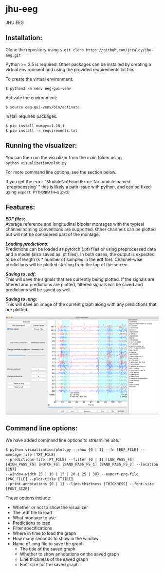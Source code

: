 # jhu-eeg
JHU EEG

Installation:
-----
Clone the repository using ```$ git clone https://github.com/jcraley/jhu-eeg.git```  

Python >= 3.5 is required. Other packages can be installed by creating a virtual environment and using the provided requirements.txt file.

To create the virtual environment:  
```
$ python3 -m venv eeg-gui-venv
``` 

Activate the environment:  
```
$ source eeg-gui-venv/bin/activate
```  

Install required packages:  
```
$ pip install numpy==1.18.1  
$ pip install -r requirements.txt
```


Running the visualizer:
-----
You can then run the visualizer from the main folder using  
    ```python visualization/plot.py```
    
For more command line options, see the section below. 

If you get the error "ModuleNotFoundError: No module named 'preprocessing' "
this is likely a path issue with python, and can be fixed using
    ```export PYTHONPATH=$(pwd)```
    
Features:
-----
***EDF files:***  
Average reference and longitudinal bipolar montages with the typical channel naming conventions are supported. Other channels can be plotted but will not be considered part of the montage. 

***Loading predictions:***  
Predictions can be loaded as pytorch (.pt) files or using preprocessed data and a model (also saved as .pt files). In both cases, the output is expected to be of length (k * number of samples in the edf file). Channel-wise predictions will be plotted starting from the top of the screen. 

***Saving to .edf:***  
This will save the signals that are currently being plotted. If the signals are filtered and predictions are plotted, filtered signals will be saved and predictions will be saved as well. 

***Saving to .png:***  
This will save an image of the current graph along with any predictions that are plotted. 

![](visualizerImg.png)

Command line options:
-----
We have added command line options to streamline use: 
```
$ python visualization/plot.py --show {0 | 1} --fn [EDF_FILE] --montage-file [TXT_FILE] 
--predictions-file [PT_FILE] --filter {0 | 1} [LOW_PASS_FS] [HIGH_PASS_FS] [NOTCH_FS] [BAND_PASS_FS_1] [BAND_PASS_FS_2] --location [INT] 
--window-width {5 | 10 | 15 | 20 | 25 | 30} --export-png-file [PNG_FILE] --plot-title [TITLE]
--print-annotations {0 | 1} --line-thickness [THICKNESS] --font-size [FONT_SIZE] 
```
These options include:

* Whether or not to show the visualizer
* The .edf file to load
* What montage to use
* Predictions to load
* Filter specifications
* Where in time to load the graph
* How many seconds to show in the window
* Name of .png file to save the graph
    * The title of the saved graph
    * Whether to show annotations on the saved graph
    * Line thickness of the saved graph
    * Font size for the saved graph
